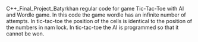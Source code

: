 C++_Final_Project_Batyrkhan
regular code for game Tic-Tac-Toe with AI and Wordle game. In this code the game wordle has an infinite number of attempts.
In tic-tac-toe the position of the cells is identical to the position of the numbers in nam lock. 
In tic-tac-toe the AI ​​is programmed so that it cannot be won.
